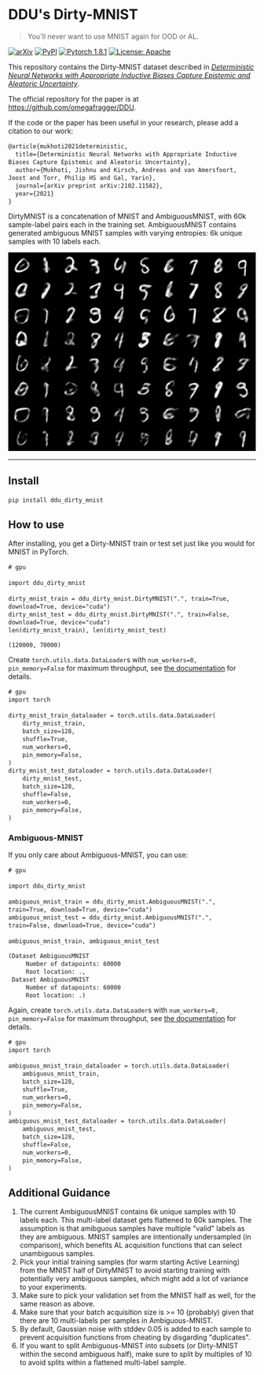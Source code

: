 # DDU's Dirty-MNIST
> You'll never want to use MNIST again for OOD or AL.


[![arXiv](https://img.shields.io/badge/stat.ML-arXiv%3A2102.11582-B31B1B.svg)](https://arxiv.org/abs/2102.11582)
[![PyPI](https://img.shields.io/pypi/v/ddu_dirty_mnist)](https://pypi.org/project/ddu-dirty-mnist/)
[![Pytorch 1.8.1](https://img.shields.io/badge/pytorch-1.8.1-blue.svg)](https://pytorch.org/)
[![License: Apache](https://img.shields.io/badge/License-Apache-yellow.svg)](https://github.com/BlackHC/ddu_dirty_mnist/blob/master/LICENSE)

This repository contains the Dirty-MNIST dataset described in [*Deterministic Neural Networks with Appropriate Inductive Biases Capture Epistemic and Aleatoric Uncertainty*](https://arxiv.org/abs/2102.11582).

The official repository for the paper is at https://github.com/omegafragger/DDU.

If the code or the paper has been useful in your research, please add a citation to our work:

```
@article{mukhoti2021deterministic,
  title={Deterministic Neural Networks with Appropriate Inductive Biases Capture Epistemic and Aleatoric Uncertainty},
  author={Mukhoti, Jishnu and Kirsch, Andreas and van Amersfoort, Joost and Torr, Philip HS and Gal, Yarin},
  journal={arXiv preprint arXiv:2102.11582},
  year={2021}
}
```

DirtyMNIST is a concatenation of MNIST and AmbiguousMNIST, with 60k sample-label pairs each in the training set.
AmbiguousMNIST contains generated ambiguous MNIST samples with varying entropies: 6k unique samples with 10 labels each.

![AmbiguousMNIST Digits from each class with increasing entropy](amnist_digits.png)

---

## Install

`pip install ddu_dirty_mnist`

## How to use

After installing, you get a Dirty-MNIST train or test set just like you would for MNIST in PyTorch.

```
# gpu

import ddu_dirty_mnist

dirty_mnist_train = ddu_dirty_mnist.DirtyMNIST(".", train=True, download=True, device="cuda")
dirty_mnist_test = ddu_dirty_mnist.DirtyMNIST(".", train=False, download=True, device="cuda")
len(dirty_mnist_train), len(dirty_mnist_test)
```




    (120000, 70000)



Create `torch.utils.data.DataLoader`s with `num_workers=0, pin_memory=False` for maximum throughput, see [the documentation](01_dataloader.ipynb) for details.

```
# gpu
import torch

dirty_mnist_train_dataloader = torch.utils.data.DataLoader(
    dirty_mnist_train,
    batch_size=128,
    shuffle=True,
    num_workers=0,
    pin_memory=False,
)
dirty_mnist_test_dataloader = torch.utils.data.DataLoader(
    dirty_mnist_test,
    batch_size=128,
    shuffle=False,
    num_workers=0,
    pin_memory=False,
)
```

### Ambiguous-MNIST

If you only care about Ambiguous-MNIST, you can use:

```
# gpu

import ddu_dirty_mnist

ambiguous_mnist_train = ddu_dirty_mnist.AmbiguousMNIST(".", train=True, download=True, device="cuda")
ambiguous_mnist_test = ddu_dirty_mnist.AmbiguousMNIST(".", train=False, download=True, device="cuda")

ambiguous_mnist_train, ambiguous_mnist_test
```




    (Dataset AmbiguousMNIST
         Number of datapoints: 60000
         Root location: .,
     Dataset AmbiguousMNIST
         Number of datapoints: 60000
         Root location: .)



Again, create `torch.utils.data.DataLoader`s with `num_workers=0, pin_memory=False` for maximum throughput, see [the documentation](./dataloader.html) for details.

```
# gpu
import torch

ambiguous_mnist_train_dataloader = torch.utils.data.DataLoader(
    ambiguous_mnist_train,
    batch_size=128,
    shuffle=True,
    num_workers=0,
    pin_memory=False,
)
ambiguous_mnist_test_dataloader = torch.utils.data.DataLoader(
    ambiguous_mnist_test,
    batch_size=128,
    shuffle=False,
    num_workers=0,
    pin_memory=False,
)
```

## Additional Guidance

1. The current AmbiguousMNIST contains 6k unique samples with 10 labels each. This multi-label dataset gets flattened to 60k samples. The assumption is that amibguous samples have multiple "valid" labels as they are ambiguous. MNIST samples are intentionally undersampled (in comparison), which benefits AL acquisition functions that can select unambiguous samples.
1. Pick your initial training samples (for warm starting Active Learning) from the MNIST half of DirtyMNIST to avoid starting training with potentially very ambiguous samples, which might add a lot of variance to your experiments.
1. Make sure to pick your validation set from the MNIST half as well, for the same reason as above.
1. Make sure that your batch acquisition size is >= 10 (probably) given that there are 10 multi-labels per samples in Ambiguous-MNIST.
1. By default, Gaussian noise with stddev 0.05 is added to each sample to prevent acquisition functions from cheating by disgarding "duplicates".
1. If you want to split Ambiguous-MNIST into subsets (or Dirty-MNIST within the second ambiguous half), make sure to split by multiples of 10 to avoid splits within a flattened multi-label sample.
